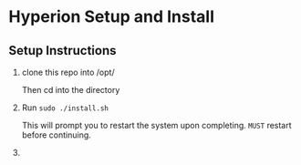 # Hyperion Setup and Install

## Setup Instructions

1. clone this repo into /opt/
    
    Then cd into the directory
    
2. Run ```sudo ./install.sh```

    This will prompt you to restart the system upon completing. `MUST` restart before continuing.

3. 